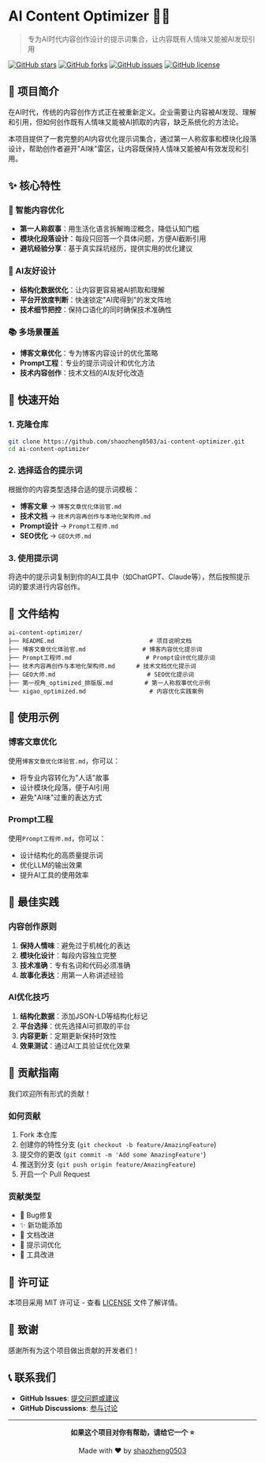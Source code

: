 # AI Content Optimizer 🤖✨

> 专为AI时代内容创作设计的提示词集合，让内容既有人情味又能被AI发现引用

[![GitHub stars](https://img.shields.io/github/stars/shaozheng0503/ai-content-optimizer?style=social)](https://github.com/shaozheng0503/ai-content-optimizer/stargazers)
[![GitHub forks](https://img.shields.io/github/forks/shaozheng0503/ai-content-optimizer?style=social)](https://github.com/shaozheng0503/ai-content-optimizer/network/members)
[![GitHub issues](https://img.shields.io/github/issues/shaozheng0503/ai-content-optimizer)](https://github.com/shaozheng0503/ai-content-optimizer/issues)
[![GitHub license](https://img.shields.io/github/license/shaozheng0503/ai-content-optimizer)](https://github.com/shaozheng0503/ai-content-optimizer/blob/main/LICENSE)

## 📖 项目简介

在AI时代，传统的内容创作方式正在被重新定义。企业需要让内容被AI发现、理解和引用，但如何创作既有人情味又能被AI抓取的内容，缺乏系统化的方法论。

本项目提供了一套完整的AI内容优化提示词集合，通过第一人称叙事和模块化段落设计，帮助创作者避开"AI味"雷区，让内容既保持人情味又能被AI有效发现和引用。

## ✨ 核心特性

### 🎯 智能内容优化
- **第一人称叙事**：用生活化语言拆解晦涩概念，降低认知门槛
- **模块化段落设计**：每段只回答一个具体问题，方便AI截断引用
- **避坑经验分享**：基于真实踩坑经历，提供实用的优化建议

### 🤖 AI友好设计
- **结构化数据优化**：让内容更容易被AI抓取和理解
- **平台开放度判断**：快速锁定"AI爬得到"的发文阵地
- **技术细节把控**：保持口语化的同时确保技术准确性

### 📚 多场景覆盖
- **博客文章优化**：专为博客内容设计的优化策略
- **Prompt工程**：专业的提示词设计和优化方法
- **技术内容创作**：技术文档的AI友好化改造

## 🚀 快速开始

### 1. 克隆仓库
```bash
git clone https://github.com/shaozheng0503/ai-content-optimizer.git
cd ai-content-optimizer
```

### 2. 选择适合的提示词
根据你的内容类型选择合适的提示词模板：

- **博客文章** → `博客文章优化体验官.md`
- **技术文档** → `技术内容再创作与本地化架构师.md`
- **Prompt设计** → `Prompt工程师.md`
- **SEO优化** → `GEO大师.md`

### 3. 使用提示词
将选中的提示词复制到你的AI工具中（如ChatGPT、Claude等），然后按照提示词的要求进行内容创作。

## 📁 文件结构

```
ai-content-optimizer/
├── README.md                           # 项目说明文档
├── 博客文章优化体验官.md                # 博客内容优化提示词
├── Prompt工程师.md                     # Prompt设计优化提示词
├── 技术内容再创作与本地化架构师.md      # 技术文档优化提示词
├── GEO大师.md                          # SEO优化提示词
├── 第一视角_optimized_排版版.md         # 第一人称叙事优化示例
└── xigao_optimized.md                  # 内容优化实践案例
```

## 🎨 使用示例

### 博客文章优化
使用`博客文章优化体验官.md`，你可以：
- 将专业内容转化为"人话"故事
- 设计模块化段落，便于AI引用
- 避免"AI味"过重的表达方式

### Prompt工程
使用`Prompt工程师.md`，你可以：
- 设计结构化的高质量提示词
- 优化LLM的输出效果
- 提升AI工具的使用效率

## 🔧 最佳实践

### 内容创作原则
1. **保持人情味**：避免过于机械化的表达
2. **模块化设计**：每段内容独立完整
3. **技术准确**：专有名词和代码必须准确
4. **故事化表达**：用第一人称讲述经验

### AI优化技巧
1. **结构化数据**：添加JSON-LD等结构化标记
2. **平台选择**：优先选择AI可抓取的平台
3. **内容更新**：定期更新保持时效性
4. **效果测试**：通过AI工具验证优化效果

## 🤝 贡献指南

我们欢迎所有形式的贡献！

### 如何贡献
1. Fork 本仓库
2. 创建你的特性分支 (`git checkout -b feature/AmazingFeature`)
3. 提交你的更改 (`git commit -m 'Add some AmazingFeature'`)
4. 推送到分支 (`git push origin feature/AmazingFeature`)
5. 开启一个 Pull Request

### 贡献类型
- 🐛 Bug修复
- ✨ 新功能添加
- 📝 文档改进
- 🎨 提示词优化
- 🔧 工具改进

## 📄 许可证

本项目采用 MIT 许可证 - 查看 [LICENSE](LICENSE) 文件了解详情。

## 🙏 致谢

感谢所有为这个项目做出贡献的开发者们！

## 📞 联系我们

- **GitHub Issues**: [提交问题或建议](https://github.com/shaozheng0503/ai-content-optimizer/issues)
- **GitHub Discussions**: [参与讨论](https://github.com/shaozheng0503/ai-content-optimizer/discussions)

---

<div align="center">

**如果这个项目对你有帮助，请给它一个 ⭐️**

Made with ❤️ by [shaozheng0503](https://github.com/shaozheng0503)

</div> 